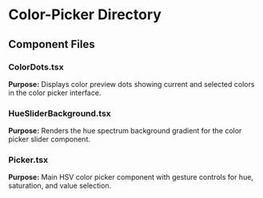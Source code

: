 # Color-Picker Directory

## Component Files

### ColorDots.tsx
**Purpose:** Displays color preview dots showing current and selected colors in the color picker interface.

### HueSliderBackground.tsx
**Purpose:** Renders the hue spectrum background gradient for the color picker slider component.

### Picker.tsx
**Purpose:** Main HSV color picker component with gesture controls for hue, saturation, and value selection.

